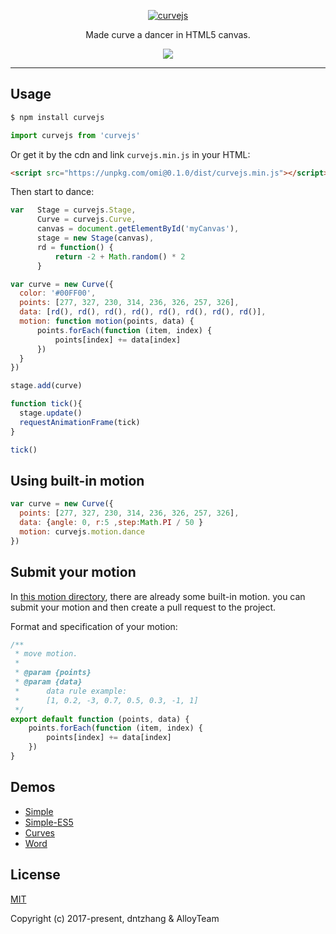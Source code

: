 <p align="center">
  <a href ="##"><img alt="curvejs" src="http://images2015.cnblogs.com/blog/105416/201704/105416-20170416212420259-931391833.png"></a>
</p>
<p align="center">
Made curve a dancer in HTML5 canvas. 
</p>
<p align="center">
  <a href="https://travis-ci.org/AlloyTeam/omi"><img src="https://travis-ci.org/AlloyTeam/omi.svg"></a>
</p>

---

## Usage

```bash
$ npm install curvejs
```

```javascript
import curvejs from 'curvejs'
```

Or get it by the cdn and link `curvejs.min.js` in your HTML:

```html
<script src="https://unpkg.com/omi@0.1.0/dist/curvejs.min.js"></script>
```

Then start to dance:

```js
var   Stage = curvejs.Stage,
      Curve = curvejs.Curve,
      canvas = document.getElementById('myCanvas'),
      stage = new Stage(canvas),
      rd = function() {
          return -2 + Math.random() * 2
      }

var curve = new Curve({
  color: '#00FF00',
  points: [277, 327, 230, 314, 236, 326, 257, 326],
  data: [rd(), rd(), rd(), rd(), rd(), rd(), rd(), rd()],
  motion: function motion(points, data) {
      points.forEach(function (item, index) {
          points[index] += data[index]
      })
  }
})

stage.add(curve)

function tick(){
  stage.update()
  requestAnimationFrame(tick)
}

tick()
```

## Using built-in motion

```js
var curve = new Curve({
  points: [277, 327, 230, 314, 236, 326, 257, 326],
  data: {angle: 0, r:5 ,step:Math.PI / 50 }
  motion: curvejs.motion.dance
})
```

## Submit your motion

In [this motion directory](https://github.com/AlloyTeam/curvejs/tree/master/src/motion), there are already some built-in motion. you can submit your motion and then create a pull request to the project. 

Format and specification of your motion:

```js
/**
 * move motion.
 *
 * @param {points}
 * @param {data}
 *      data rule example:
 *      [1, 0.2, -3, 0.7, 0.5, 0.3, -1, 1]
 */
export default function (points, data) {
    points.forEach(function (item, index) {
        points[index] += data[index]
    })
}
```

## Demos

* [Simple](https://alloyteam.github.io/curvejs/example/simple/)
* [Simple-ES5](https://alloyteam.github.io/curvejs/example/simple-es5/)
* [Curves](https://alloyteam.github.io/curvejs/example/curves/)
* [Word](https://alloyteam.github.io/curvejs/example/word/)

## License

[MIT](http://opensource.org/licenses/MIT)

Copyright (c) 2017-present, dntzhang & AlloyTeam